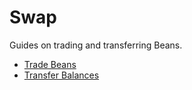 # Swap

Guides on trading and transferring Beans.

* [Trade Beans](trade-beans.md)
* [Transfer Balances](transfer-balances.md)
